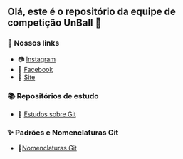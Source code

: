 ## Olá, este é o repositório da equipe de competição UnBall :paw_prints:

### 🔗 Nossos links
- 📷 [Instagram](https://www.instagram.com/equipe.unball)
- 👥 [Facebook](https://www.facebook.com/unballunb)
- 📌 [Site](unball.github.io)

### 📚 Repositórios de estudo
- 📍 [Estudos sobre Git](https://github.com/unball/estudos-git)

### ✨ Padrões e Nomenclaturas Git
- 🚀[Nomenclaturas Git](https://github.com/unball/.github/blob/main/profile/NomenclaturaGit.md)
  
<!--

**Here are some ideas to get you started:**

🙋‍♀️ A short introduction - what is your organization all about?
🌈 Contribution guidelines - how can the community get involved?
👩‍💻 Useful resources - where can the community find your docs? Is there anything else the community should know?
🍿 Fun facts - what does your team eat for breakfast?
🧙 Remember, you can do mighty things with the power of [Markdown](https://docs.github.com/github/writing-on-github/getting-started-with-writing-and-formatting-on-github/basic-writing-and-formatting-syntax)
-->
